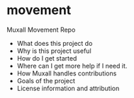 # movement
Muxall Movement Repo

* What does this project do
* Why is this project useful
* How do I get started
* Where can I get more help if I need it.
* How Muxall handles contributions
* Goals of the project
* License information and attribution
